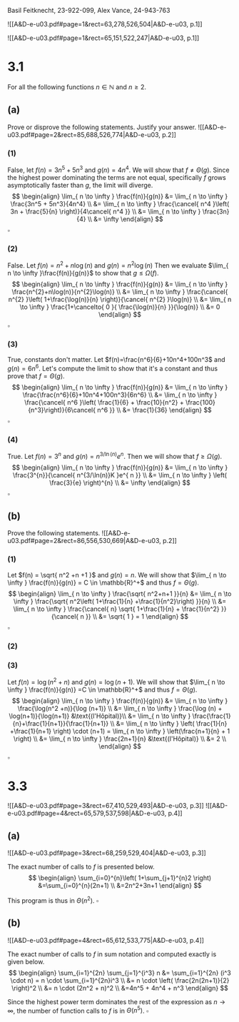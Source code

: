 Basil Feitknecht, 23-922-099,
Alex Vance, 24-943-763


![[A&D-e-u03.pdf#page=1&rect=63,278,526,504|A&D-e-u03, p.1]]

![[A&D-e-u03.pdf#page=1&rect=65,151,522,247|A&D-e-u03, p.1]]

<div class="page-break" style="page-break-before: always;"></div>

# 3.1
For all the following functions $n \in \mathbb{N}$ and $n \geq 2$.

## (a)
Prove or disprove the following statements. Justify your answer.
![[A&D-e-u03.pdf#page=2&rect=85,688,526,774|A&D-e-u03, p.2]]

### (1)
False, let $f(n) =3n^5+5n^3$ and $g(n)=4n^4$. We will show that $f \neq \Theta(g)$. Since the highest power dominating the terms are not equal, specifically $f$ grows asymptotically faster than $g$, the limit will diverge.
$$
\begin{align}
\lim_{ n \to \infty }  \frac{f(n)}{g(n)} &= \lim_{ n \to \infty } \frac{3n^5 + 5n^3}{4n^4} \\
&= \lim_{ n \to \infty } \frac{\cancel{ n^4 }\left( 3n + \frac{5}{n} \right)}{4\cancel{ n^4 }} \\
&= \lim_{ n \to \infty } \frac{3n}{4} \\
&= \infty
\end{align}
$$
$\square$

<div class="page-break" style="page-break-before: always;"></div>

### (2)
False. Let $f(n)=n^{2}+n\log(n)$ and $g(n)=n^{2}\log(n)$ Then we evaluate $\lim_{ n \to \infty }\frac{f(n)}{g(n)}$ to show that $g \leq\Omega(f)$.
$$
\begin{align}
\lim_{ n \to \infty }  \frac{f(n)}{g(n)} &= \lim_{ n \to \infty }  \frac{n^{2}+n\log(n)}{n^{2}\log(n)} \\
&= \lim_{ n \to \infty } \frac{\cancel{ n^{2} }\left( 1+\frac{\log(n)}{n} \right)}{\cancel{ n^{2} }\log(n)} \\
&= \lim_{ n \to \infty } \frac{1+\cancelto{ 0 }{ \frac{\log(n)}{n} }}{\log(n)} \\
&= 0
\end{align}
$$
$\square$

### (3)
True, constants don't matter. Let $f(n)=\frac{n^6}{6}+10n^4+100n^3$ and $g(n)=6n^6$. Let's compute the limit to show that it's a constant and thus prove that $f = \Theta(g)$.
$$
\begin{align}
\lim_{ n \to \infty } \frac{f(n)}{g(n)} &= \lim_{ n \to \infty } \frac{\frac{n^6}{6}+10n^4+100n^3}{6n^6} \\
&= \lim_{ n \to \infty } \frac{\cancel{ n^6 }\left( \frac{1}{6} + \frac{10}{n^2} + \frac{100}{n^3}\right)}{6\cancel{ n^6 }} \\
&= \frac{1}{36}
\end{align}
$$
$\square$

### (4)
True. Let $f(n) = 3^{n}$ and $g(n)=n^{3/\ln(n)}e^{ n }$. Then we will show that $f \geq \Omega(g)$.
$$
\begin{align}
\lim_{ n \to \infty } \frac{f(n)}{g(n)} &= \lim_{ n \to \infty } \frac{3^{n}}{\cancel{ n^{3/\ln(n)}K }e^{ n }} \\
&= \lim_{ n \to \infty } \left( \frac{3}{e} \right)^{n} \\
&= \infty
\end{align}
$$
$\square$


<div class="page-break" style="page-break-before: always;"></div>

## (b)
Prove the following statements.
![[A&D-e-u03.pdf#page=2&rect=86,556,530,669|A&D-e-u03, p.2]]

### (1)
Let $f(n) = \sqrt{ n^2 +n +1 }$ and $g(n)=n$. We will show that $\lim_{ n \to \infty } \frac{f(n)}{g(n)} = C \in \mathbb{R}^+$ and thus $f=\Theta(g)$.
$$
\begin{align}
\lim_{ n \to \infty } \frac{\sqrt{ n^2+n+1 }}{n} &= \lim_{ n \to \infty } \frac{\sqrt{ n^2\left( 1+\frac{1}{n} +\frac{1}{n^2}\right) }}{n} \\
&= \lim_{ n \to \infty } \frac{\cancel{ n} \sqrt{ 1+\frac{1}{n} + \frac{1}{n^2} }}{\cancel{ n }} \\
&= \sqrt{ 1 } = 1
\end{align}
$$
$\square$


### (2)


<div class="page-break" style="page-break-before: always;"></div>

### (3)
Let $f(n)=\log(n^2 + n)$ and $g(n) =\log(n+1)$. We will show that $\lim_{ n \to \infty } \frac{f(n)}{g(n)} =C \in \mathbb{R}^+$ and thus $f = \Theta(g)$.
$$
\begin{align}
\lim_{ n \to \infty } \frac{f(n)}{g(n)} &= \lim_{ n \to \infty } \frac{\log(n^2 +n)}{\log (n+1)} \\
&= \lim_{ n \to \infty } \frac{\log (n) + \log(n+1)}{\log(n+1)} &\text{(l'Hôpital)}\\
&= \lim_{ n \to \infty } \frac{\frac{1}{n}+\frac{1}{n+1}}{\frac{1}{n+1}}  \\
&= \lim_{ n \to \infty } \left( \frac{1}{n} +\frac{1}{n+1} \right) \cdot (n+1) = \lim_{ n \to \infty } \left(\frac{n+1}{n} + 1 \right) \\
&= \lim_{ n \to \infty } \frac{2n+1}{n} &\text{(l'Hôpital)} \\
&= 2 \\
\end{align}
$$
$\square$

<div class="page-break" style="page-break-before: always;"></div>

# 3.3
![[A&D-e-u03.pdf#page=3&rect=67,410,529,493|A&D-e-u03, p.3]]
![[A&D-e-u03.pdf#page=4&rect=65,579,537,598|A&D-e-u03, p.4]]

## (a)
![[A&D-e-u03.pdf#page=3&rect=68,259,529,404|A&D-e-u03, p.3]]

The exact number of calls to $f$ is presented below.
$$
\begin{align}
\sum_{i=0}^{n}\left( 1+\sum_{j+1}^{n}2 \right) &=\sum_{i=0}^{n}(2n+1) \\
&=2n^2+3n+1
\end{align}
$$

This program is thus in $\Theta(n^{2})$.
$\square$

<div class="page-break" style="page-break-before: always;"></div>

## (b)
![[A&D-e-u03.pdf#page=4&rect=65,612,533,775|A&D-e-u03, p.4]]

The exact number of calls to $f$ in sum notation and computed exactly is given below.
 $$
\begin{align}
\sum_{i=1}^{2n} \sum_{j=1}^{i^3} n &= \sum_{i=1}^{2n}  (i^3 \cdot n) = n \cdot \sum_{i=1}^{2n}i^3  \\
&= n \cdot \left( \frac{2n(2n+1)}{2} \right)^2 \\
&= n \cdot (2n^2 + n)^2 \\
&=4n^5 + 4n^4 + n^3
\end{align}
$$

Since the highest power term dominates the rest of the expression as $n\to \infty$, the number of function calls to $f$ is in $\Theta(n^5)$.
$\square$
